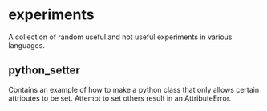 # experiments
A collection of random useful and not useful experiments in various languages.

## python_setter
Contains an example of how to make a python class that only allows certain
attributes to be set. Attempt to set others result in an AttributeError.
